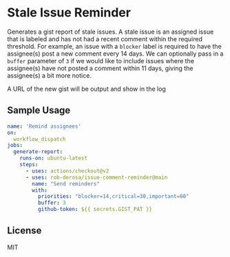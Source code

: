 # Stale Issue Reminder 

Generates a gist report of stale issues. A stale issue is an assigned issue that is labeled and has not had a recent comment within the required threshold. For example, an issue with a `blocker` label is required to have the assignee(s) post a new comment every 14 days. We can optionally pass in a `buffer` parameter of `3` if we would like to include issues where the assignee(s) have not posted a comment within 11 days, giving the assignee(s) a bit more notice.

A URL of the new gist will be output and show in the log

## Sample Usage

```yaml
name: 'Remind assignees'
on:
  workflow_dispatch
jobs:
  generate-report:
    runs-on: ubuntu-latest
    steps:
      - uses: actions/checkout@v2
      - uses: rob-derosa/issue-comment-reminder@main
        name: "Send reminders"
        with:
          priorities: "blocker=14,critical=30,important=60"
          buffer: 3
          github-token: ${{ secrets.GIST_PAT }}
```

## License

MIT
